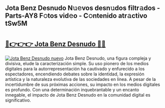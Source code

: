 ## Jota Benz Desnudo N𝚞𝚎vos desn𝚞dos filtr𝚊dos - Parts-AY8 F𝚘tos vid𝚎o - C𝚘ntenido atr𝚊ctivo tSw5M

# <h2><a href="http://mb36myv.tromn.icu/?c=Jota+Benz+Desnudo">🔗👉👉👉 Jota Benz Desnudo 🔗🔗</a></h2>

[![Jota Benz Desnudo nuevo](https://i.imgur.com/pEAQMta.gif)](http://mb36myv.tromn.icu/?c=Jota+Benz+Desnudo)
Jota Benz Desnudo, una figura compleja y divisiva, elude la caracterización simple. Su uso pionero de los medios digitales para la autorrepresentación ha cautivado y enfurecido a los espectadores, encendiendo debates sobre la identidad, la expresión artística y la naturaleza evolutiva de las sociedades en línea. A pesar de la incertidumbre de sus próximas acciones, su impacto en los medios digitales es profundo. Con una determinación inquebrantable y un encanto innegable, el impacto de Jota Benz Desnudo en la comunidad digital es significativo.
